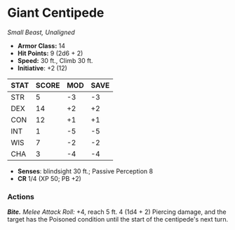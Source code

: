 # Giant Centipede

*Small Beast, Unaligned*

- **Armor Class:** 14
- **Hit Points:** 9 (2d6 + 2)
- **Speed:** 30 ft., Climb 30 ft.
- **Initiative**: +2 (12)

|STAT|SCORE|MOD|SAVE|
| --- | --- | --- | ---- |
| STR | 5 | -3 | -3 |
| DEX | 14 | +2 | +2 |
| CON | 12 | +1 | +1 |
| INT | 1 | -5 | -5 |
| WIS | 7 | -2 | -2 |
| CHA | 3 | -4 | -4 |

- **Senses**: blindsight 30 ft.; Passive Perception 8
- **CR** 1/4 (XP 50; PB +2)

### Actions

***Bite.*** *Melee Attack Roll:* +4, reach 5 ft. 4 (1d4 + 2) Piercing damage, and the target has the Poisoned condition until the start of the centipede's next turn.
